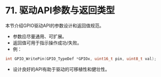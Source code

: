 # 71. 驱动API参数与返回类型

本节介绍GPIO驱动API的参数设计和返回值规范。

- 参数应尽量通用、可扩展。
- 返回值可用于指示操作成功/失败。
- 例：

```c
int GPIO_WritePin(GPIO_TypeDef *GPIOx, uint16_t pin, uint8_t val);
```

- 设计良好的API有助于驱动的可移植性和健壮性。
